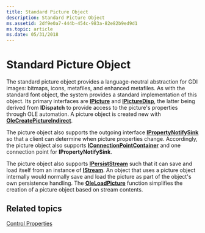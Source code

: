 ```yaml
---
title: Standard Picture Object
description: Standard Picture Object
ms.assetid: 2df9e0a7-444b-454c-983a-82e82b9ed9d1
ms.topic: article
ms.date: 05/31/2018
---
```


# Standard Picture Object

The standard picture object provides a language-neutral abstraction for GDI images: bitmaps, icons, metafiles, and enhanced metafiles. As with the standard font object, the system provides a standard implementation of this object. Its primary interfaces are [**IPicture**](/windows/desktop/api/OCIdl/nn-ocidl-ipicture) and [**IPictureDisp**](https://msdn.microsoft.com/library/ms680762(v=VS.85).aspx), the latter being derived from **IDispatch** to provide access to the picture's properties through OLE automation. A picture object is created new with [**OleCreatePictureIndirect**](/windows/desktop/api/OleCtl/nf-olectl-olecreatepictureindirect).

The picture object also supports the outgoing interface [**IPropertyNotifySink**](/windows/desktop/api/OCIdl/nn-ocidl-ipropertynotifysink) so that a client can determine when picture properties change. Accordingly, the picture object also supports [**IConnectionPointContainer**](/windows/desktop/api/OCIdl/nn-ocidl-iconnectionpointcontainer) and one connection point for **IPropertyNotifySink**.

The picture object also supports [**IPersistStream**](/windows/desktop/api/ObjIdl/nn-objidl-ipersiststream) such that it can save and load itself from an instance of [**IStream**](https://docs.microsoft.com/windows/desktop/api/objidl/nn-objidl-istream). An object that uses a picture object internally would normally save and load the picture as part of the object's own persistence handling. The [**OleLoadPicture**](/windows/desktop/api/OleCtl/nf-olectl-oleloadpicture) function simplifies the creation of a picture object based on stream contents.

## Related topics

<dl> <dt>

[Control Properties](control-properties.md)
</dt> </dl>

 

 




